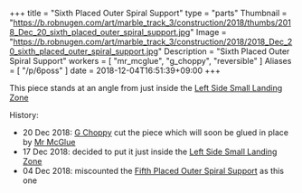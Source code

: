 +++
title = "Sixth Placed Outer Spiral Support"
type = "parts"
Thumbnail = "https://b.robnugen.com/art/marble_track_3/construction/2018/thumbs/2018_Dec_20_sixth_placed_outer_spiral_support.jpg"
Image = "https://b.robnugen.com/art/marble_track_3/construction/2018/2018_Dec_20_sixth_placed_outer_spiral_support.jpg"
Description = "Sixth Placed Outer Spiral Support"
workers = [
    "mr_mcglue",
    "g_choppy",
    "reversible"
]
Aliases = [
    "/p/6poss"
]
date = 2018-12-04T16:51:39+09:00
+++

This piece stands at an angle from just inside the [Left Side Small Landing Zone](/parts/left_side_small_landing_zone/)

History:

* 20 Dec 2018: [G Choppy](/workers/g_choppy/) cut the piece which will soon be glued in place by [Mr McGlue](/workers/mr_mcglue/)
* 17 Dec 2018: decided to put it just inside the [Left Side Small Landing Zone](/parts/left_side_small_landing_zone/)
* 04 Dec 2018: miscounted the [Fifth Placed Outer Spiral Support](/parts/005p_fifth_placed_outer_spiral_support/) as this one
